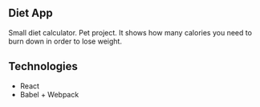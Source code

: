 ## Diet App
Small diet calculator.
Pet project.
It shows how many calories you need to burn down in order to lose weight.

## Technologies
* React
* Babel + Webpack